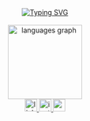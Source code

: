 
<div align="center">
 <a href="https://git.io/typing-svg"><img src="https://readme-typing-svg.demolab.com?font=Share+Tech&weight=500&size=35&duration=4000&pause=990&color=FF79C6&center=true&vCenter=true&width=800&lines=hello%2C+world!+%3AD" alt="Typing SVG" /></a>
</div>
</br>
<div align="center">
<img src="https://github-readme-stats.vercel.app/api/top-langs?username=sallesluisa&locale=en&hide_title=false&layout=compact&card_width=320&langs_count=5&theme=dracula&hide_border=true&order=2" height="150" alt="languages graph"  /></br>

 <a href="https://www.linkedin.com/in/sallesluisa/" target="_blank">
    <img src="https://img.shields.io/static/v1?message=LinkedIn&logo=linkedin&label=&color=0077B5&logoColor=white&labelColor=&style=for-the-badge" height="25" alt="linkedin logo"  />
  </a>
  <a href="https://www.instagram.com/luisacrvlho/" target="_blank">
    <img src="https://img.shields.io/static/v1?message=Instagram&logo=instagram&label=&color=E4405F&logoColor=white&labelColor=&style=for-the-badge" height="25" alt="instagram logo"  />
  </a>
  <a href="mailto:luisacsalles@gmail.com" target="_blank">
    <img src="https://img.shields.io/static/v1?message=Gmail&logo=gmail&label=&color=D14836&logoColor=white&labelColor=&style=for-the-badge" height="25" alt="gmail logo"  />
  </a>
</div>
</br>
